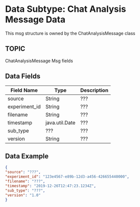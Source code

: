 # Data Subtype: Chat Analysis Message Data
This msg structure is owned by the ChatAnalysisMessage class

## TOPIC

ChatAnalysisMessage Msg fields

## Data Fields

| Field Name | Type | Description
| --- | --- | --- |
| source | String | ???
| experiment_id | String | ???
| filename | String | ???
| timestamp | java.util.Date | ???
| sub_type | ??? | ???
| version | String | ???


## Data Example
```json
{
"source": "???",
"experiment_id": "123e4567-e89b-12d3-a456-426655440000",
"filename": "???",
"timestamp": "2019-12-26T12:47:23.1234Z",
"sub_type": "???",
"version": "1.0"
}
```
